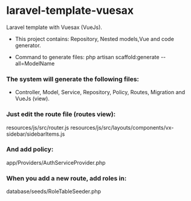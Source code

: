 # laravel-template-vuesax
Laravel template with Vuesax (VueJs).

- This project contains:
Repository, Nested models,Vue and code generator.


- Command to generate files: php artisan scaffold:generate --all=ModelName
### The system will generate the following files:
- Controller, Model, Service, Repository, Policy, Routes, Migration and VueJs (view).

### Just edit the route file (routes view):
resources/js/src/router.js
resources/js/src/layouts/components/vx-sidebar/sidebarItems.js

### And add policy:
app/Providers/AuthServiceProvider.php

### When you add a new route, add roles in:
database/seeds/RoleTableSeeder.php
